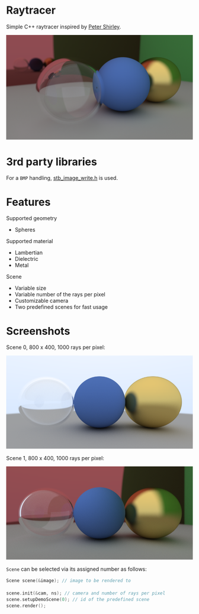 # Raytracer
Simple C++ raytracer inspired by [Peter Shirley](https://github.com/petershirley/raytracinginoneweekend).

<p align="center">  
  <img src="doc/intro.png">
</p>

# 3rd party libraries
For a `BMP` handling, [stb_image_write.h](https://github.com/nothings/stb) is used.

# Features
Supported geometry
- Spheres

Supported material
- Lambertian
- Dielectric
- Metal

Scene
- Variable size
- Variable number of the rays per pixel
- Customizable camera
- Two predefined scenes for fast usage

# Screenshots
Scene 0, 800 x 400, 1000 rays per pixel:

<p align="center">  
  <img src="doc/output_0.png">
</p>

Scene 1, 800 x 400, 1000 rays per pixel:

<p align="center">
  <img src="doc/output_1.png">
</p>

`Scene` can be selected via its assigned number as follows:

```cpp
Scene scene(&image); // image to be rendered to

scene.init(&cam, ns); // camera and number of rays per pixel
scene.setupDemoScene(0); // id of the predefined scene
scene.render();
```
